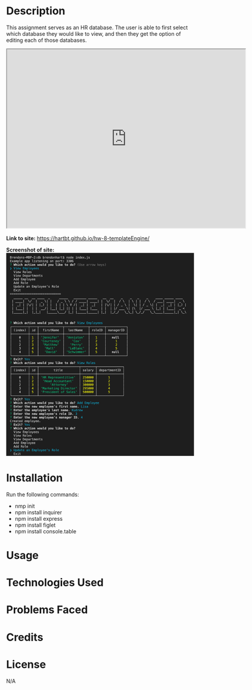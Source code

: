 # **Description**

This assignment serves as an HR database. The user is able to first select which database they would like to view, and then they get the option of editing each of those databases.

<iframe src="https://drive.google.com/file/d/1OY4tyeewx-SRrccFhKkzfhr_OUKk6Qbf/preview" width="640" height="480"></iframe>

<strong>Link to site:</strong> https://hartbt.github.io/hw-8-templateEngine/

<strong>Screenshot of site:</strong> 
<img src= "/Assets/Screen Shot 2020-10-30 at 8.54.13 PM.png">

# **Installation**

Run the following commands: 

* nmp init
* npm install inquirer
* npm install express
* npm install figlet
* npm install console.table

# **Usage**


# **Technologies Used**


# **Problems Faced**
 

# **Credits**


# **License**

N/A